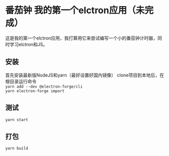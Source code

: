 # 番茄钟 我的第一个elctron应用（未完成）

这是我的第一个elctron应用，我打算用它来尝试编写一个小的番茄钟计时器，同时学习elctron和JS。

## 安装

首先安装最新版NodeJS和yarn（最好设置好国内镜像）
clone项目到本地后，在根目录运行命令</br>
`yarn add --dev @electron-forge/cli`</br>
`yarn electron-forge import`</br>

## 测试

`yarn start`

## 打包

`yarn build`
